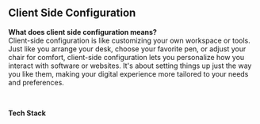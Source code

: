 ## Client Side Configuration

<p><span><b>What does client side configuration means?</b><br/></span>Client-side configuration is like customizing your own workspace or tools. Just like you arrange your desk, choose your favorite pen, or adjust your chair for comfort, client-side configuration lets you personalize how you interact with software or websites. It's about setting things up just the way you like them, making your digital experience more tailored to your needs and preferences.
</p>
<br />

<b>Tech Stack</b>
